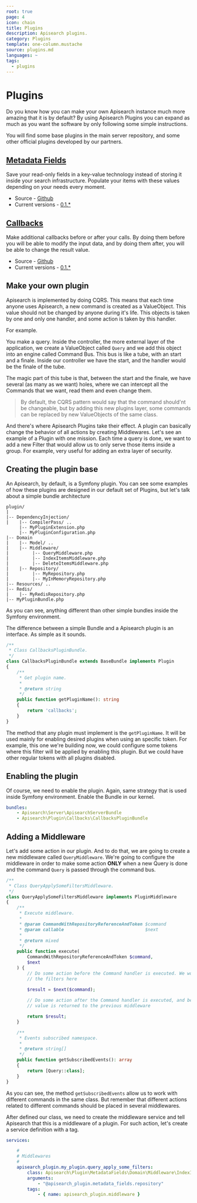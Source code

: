 ```yaml
---
root: true
page: 4
icon: chain
title: Plugins
description: Apisearch plugins.
category: Plugins
template: one-column.mustache
source: plugins.md
languages: ~
tags:
  - plugins
---
```


# Plugins

Do you know how you can make your own Apisearch instance much more amazing that
it is by default? By using Apisearch Plugins you can expand as much as you want
the software by only following some simple instructions.

You will find some base plugins in the main server repository, and some other
official plugins developed by our partners.

## [Metadata Fields](plugins/metadata-fields.html)
Save your read-only fields in a key-value technology instead of storing it
inside your search infrastructure. Populate your items with these values
depending on your needs every moment.
- Source - [Github](https://github.com/apisearch-io/search-server/tree/master/Plugin/MetadataFields)
- Current versions - [0.1.*](https://github.com/apisearch-io/search-server/releases)

## [Callbacks](plugins/callbacks.html)
Make additional callbacks before or after your calls. By doing them before you
will be able to modify the input data, and by doing them after, you will be able
to change the result value.
- Source - [Github](https://github.com/apisearch-io/search-server/tree/master/Plugin/Callbacks)
- Current versions - [0.1.*](https://github.com/apisearch-io/search-server/releases)
    
## Make your own plugin

Apisearch is implemented by doing CQRS. This means that each time anyone uses
Apisearch, a new command is created as a ValueObject. This value should not
be changed by anyone during it's life. This objects is taken by one and only
one handler, and some action is taken by this handler.

For example.

You make a query. Inside the controller, the more external layer of the
application, we create a ValueObject called `Query` and we add this object into
an engine called Command Bus. This bus is like a tube, with an start and a
finale. Inside our controller we have the start, and the handler would be the
finale of the tube.

The magic part of this tube is that, between the start and the finale, we have
several (as many as we want) holes, where we can intercept all the Commands that
we want, read them and even change them.

> By default, the CQRS pattern would say that the command should'nt be
> changeable, but by adding this new plugins layer, some commands can be
> replaced by new ValueObjects of the same class.

And there's where Apisearch Plugins take their effect. A plugin can basically
change the behavior of all actions by creating Middlewares. Let's see an example
of a Plugin with one mission. Each time a query is done, we want to add a new
Filter that would allow us to only serve those items inside a group. For
example, very useful for adding an extra layer of security.

## Creating the plugin base

An Apisearch, by default, is a Symfony plugin. You can see some examples of how
these plugins are designed in our default set of Plugins, but let's talk about
a simple bundle architecture

```
plugin/
|
|-- DependencyInjection/
|    |-- CompilerPass/ ..
     |-- MyPluginExtension.php
     |-- MyPluginConfiguration.php
|-- Domain
|    |-- Model/ ..
|    |-- Middleware/
|         |-- QueryMiddleware.php
|         |-- IndexItemsMiddleware.php
|         |-- DeleteItemsMiddleware.php
|    |-- Repository/
|         |-- MyRepository.php
|         |-- MyInMemoryRepository.php
|-- Resources/ ..
|-- Redis/
|    |-- MyRedisRepository.php
|-- MyPluginBundle.php
```

As you can see, anything different than other simple bundles inside the Symfony
environment.

The difference between a simple Bundle and a Apisearch plugin is an interface.
As simple as it sounds.

```php
/**
 * Class CallbacksPluginBundle.
 */
class CallbacksPluginBundle extends BaseBundle implements Plugin
{
    /**
     * Get plugin name.
     *
     * @return string
     */
    public function getPluginName(): string
    {
        return 'callbacks';
    }
}
```

The method that any plugin must implement is the `getPluginName`. It will be
used mainly for enabling desired plugins when using an specific token. For
example, this one we're building now, we could configure some tokens where this
filter will be applied by enabling this plugin. But we could have other regular
tokens with all plugins disabled.

## Enabling the plugin

Of course, we need to enable the plugin. Again, same strategy that is used
inside Symfony environment. Enable the Bundle in our kernel.

```yml
bundles:
    - Apisearch\Server\ApisearchServerBundle
    - Apisearch\Plugin\Callbacks\CallbacksPluginBundle
```

## Adding a Middleware

Let's add some action in our plugin. And to do that, we are going to create a
new middleware called `QueryMiddleware`. We're going to configure the middleware
in order to make some action **ONLY** when a new Query is done and the command
`Query` is passed through the command bus.

```php
/**
 * Class QueryApplySomeFiltersMiddleware.
 */
class QueryApplySomeFiltersMiddleware implements PluginMiddleware
{
    /**
     * Execute middleware.
     *
     * @param CommandWithRepositoryReferenceAndToken $command
     * @param callable                               $next
     *
     * @return mixed
     */
    public function execute(
        CommandWithRepositoryReferenceAndToken $command,
        $next
    ) {
        // Do some action before the Command handler is executed. We would place
        // the filters here
        
        $result = $next($command);

        // Do some action after the Command handler is executed, and before the
        // value is returned to the previous middleware

        return $result;
    }

    /**
     * Events subscribed namespace.
     *
     * @return string[]
     */
    public function getSubscribedEvents(): array
    {
        return [Query::class];
    }
}
```

As you can see, the method `getSubscribedEvents` allow us to work with different
commands in the same class. But remember that different actions related to
different commands should be placed in several middlewares.

After defined our class, we need to create the middleware service and tell 
Apisearch that this is a middleware of a plugin. For such action, let's create a
service definition with a tag.

```yml
services:

    #
    # Middlewares
    #
    apisearch_plugin.my_plugin.query_apply_some_filters:
        class: Apisearch\Plugin\MetadataFields\Domain\Middleware\IndexItemsMiddleware
        arguments:
            - "@apisearch_plugin.metadata_fields.repository"
        tags:
            - { name: apisearch_plugin.middleware }
```
